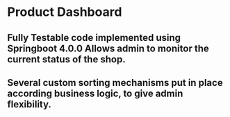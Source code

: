 # Product Dashboard

## Fully Testable code implemented using Springboot 4.0.0 Allows admin to monitor the current status of the shop.
## Several custom sorting mechanisms put in place according business logic, to give admin flexibility.
